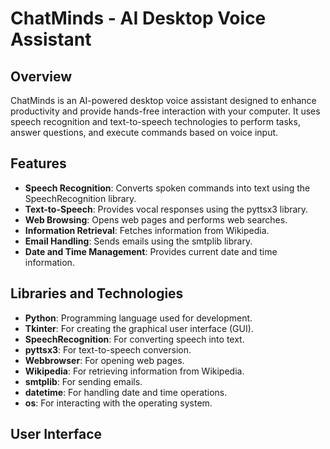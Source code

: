 # ChatMinds - AI Desktop Voice Assistant

## Overview

ChatMinds is an AI-powered desktop voice assistant designed to enhance productivity and provide hands-free interaction with your computer. It uses speech recognition and text-to-speech technologies to perform tasks, answer questions, and execute commands based on voice input.

## Features

- **Speech Recognition**: Converts spoken commands into text using the SpeechRecognition library.
- **Text-to-Speech**: Provides vocal responses using the pyttsx3 library.
- **Web Browsing**: Opens web pages and performs web searches.
- **Information Retrieval**: Fetches information from Wikipedia.
- **Email Handling**: Sends emails using the smtplib library.
- **Date and Time Management**: Provides current date and time information.

## Libraries and Technologies

- **Python**: Programming language used for development.
- **Tkinter**: For creating the graphical user interface (GUI).
- **SpeechRecognition**: For converting speech into text.
- **pyttsx3**: For text-to-speech conversion.
- **Webbrowser**: For opening web pages.
- **Wikipedia**: For retrieving information from Wikipedia.
- **smtplib**: For sending emails.
- **datetime**: For handling date and time operations.
- **os**: For interacting with the operating system.

## User Interface 

